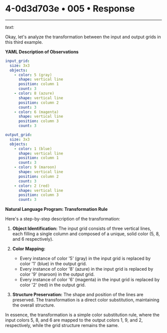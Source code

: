 # 4-0d3d703e • 005 • Response

---

*text:*

Okay, let's analyze the transformation between the input and output grids in this third example.

**YAML Description of Observations**

```yaml
input_grid:
  size: 3x3
  objects:
    - color: 5 (gray)
      shape: vertical line
      position: column 1
      count: 3
    - color: 8 (azure)
      shape: vertical line
      position: column 2
      count: 3
    - color: 6 (magenta)
      shape: vertical line
      position: column 3
      count: 3

output_grid:
  size: 3x3
  objects:
    - color: 1 (blue)
      shape: vertical line
      position: column 1
      count: 3
    - color: 9 (maroon)
      shape: vertical line
      position: column 2
      count: 3
    - color: 2 (red)
      shape: vertical line
      position: column 3
      count: 3
```

**Natural Language Program: Transformation Rule**

Here's a step-by-step description of the transformation:

1.  **Object Identification:** The input grid consists of three vertical lines, each filling a single column and composed of a unique, solid color (5, 8, and 6 respectively).

2.  **Color Mapping:**
    *   Every instance of color '5' (gray) in the input grid is replaced by color '1' (blue) in the output grid.
    *   Every instance of color '8' (azure) in the input grid is replaced by color '9' (maroon) in the output grid.
    *   Every instance of color '6' (magenta) in the input grid is replaced by color '2' (red) in the output grid.

3.  **Structure Preservation:** The shape and position of the lines are preserved. The transformation is a direct color substitution, maintaining the overall structure.

In essence, the transformation is a simple color substitution rule, where the input colors 5, 8, and 6 are mapped to the output colors 1, 9, and 2, respectively, while the grid structure remains the same.

